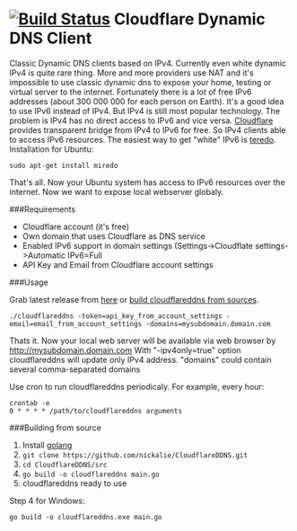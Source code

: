 [![Build Status](https://travis-ci.org/nickalie/CloudflareDDNS.svg?branch=Config-file-support)](https://travis-ci.org/nickalie/CloudflareDDNS)
Cloudflare Dynamic DNS Client
==============


Classic Dynamic DNS clients based on IPv4. Currently even white dynamic IPv4 is quite rare thing. More and more providers use NAT and it's impossible to use classic dynamic dns to expose your home, testing or virtual server to the internet. Fortunately there is a lot of free IPv6 addresses (about 300 000 000 for each person on Earth). It's a good idea to use IPv6 instead of IPv4. But IPv4 is still most popular technology. The problem is IPv4 has no direct access to IPv6 and vice versa. [Cloudflare][1] provides transparent bridge from IPv4 to IPv6 for free. So IPv4 clients able to access IPv6 resources. The easiest way to get "white" IPv6 is [teredo][2]. Installation for Ubuntu:

```
sudo apt-get install miredo
```

That's all. Now your Ubuntu system has access to IPv6 resources over the internet. Now we want to expose local webserver globaly.

###Requirements
* Cloudflare account (it's free)
* Own domain that uses Cloudflare as DNS service
* Enabled IPv6 support in domain settings (Settings->Cloudflate settings->Automatic IPv6=Full
* API Key and Email from Cloudflare account settings

###Usage

Grab latest release from [here][3] or [build cloudflareddns from sources](#building-from-source).

```
./cloudflareddns -token=api_key_from_account_settings -email=email_from_account_settings -domains=mysubdomain.domain.com
```

Thats it. Now your local web server will be available via web browser by http://mysubdomain.domain.com
With "-ipv4only=true" option cloudflareddns will update only IPv4 address.
"domains" could contain several comma-separated domains

Use cron to run cloudflareddns periodicaly. For example, every hour:
```
crontab -e
0 * * * * /path/to/cloudflareddns arguments
```

###Building from source
1. Install [golang][4]
2. ```git clone https://github.com/nickalie/CloudflareDDNS.git```
3. ```cd CloudflareDDNS/src```
4. ```go build -o cloudflareddns main.go```
5. cloudflareddns ready to use

Step 4 for Windows:
```
go build -o cloudflareddns.exe main.go
```


  [1]: https://www.cloudflare.com
  [2]: http://en.wikipedia.org/wiki/Teredo_tunneling
  [3]: https://github.com/nickalie/CloudflareDDNS/releases
  [4]: http://golang.org/
